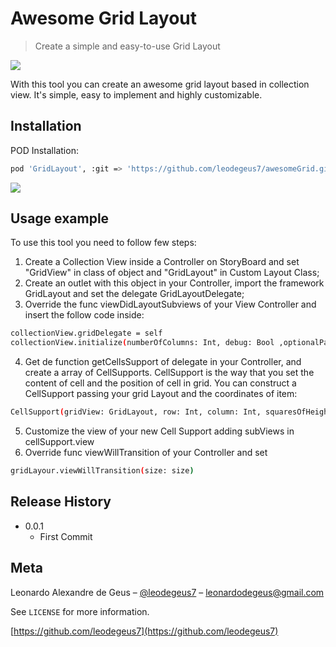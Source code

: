 # Awesome Grid Layout
> Create a simple and easy-to-use Grid Layout


![](https://i.imgur.com/fE20esN.jpg)


With this tool you can create an awesome grid layout based in collection view. It's simple, easy to implement and highly customizable. 


## Installation

POD Installation:

```sh
pod 'GridLayout', :git => 'https://github.com/leodegeus7/awesomeGrid.git'
```

![](https://media.giphy.com/media/3ohjURLa8P6rKniUtW/giphy.gif)

## Usage example

To use this tool you need to follow few steps:

1) Create a Collection View inside a Controller on StoryBoard and set "GridView" in class of object and "GridLayout" in Custom Layout Class;
2) Create an outlet with this object in your Controller, import the framework GridLayout and set the delegate GridLayoutDelegate;
3) Override the func viewDidLayoutSubviews of your View Controller and insert the follow code inside:

```sh
collectionView.gridDelegate = self
collectionView.initialize(numberOfColumns: Int, debug: Bool ,optionalPadding: Int)
```
4) Get de function getCellsSupport of delegate in your Controller, and create a array of CellSupports.
CellSupport is the way that you set the content of cell and the position of cell in grid. You can construct a CellSupport passing your grid Layout and the coordinates of item:

```sh
CellSupport(gridView: GridLayout, row: Int, column: Int, squaresOfHeight: Int, squaresOfWidth: Int)
```

5) Customize the view of your new Cell Support adding subViews in cellSupport.view
6) Override func viewWillTransition of your Controller and set

```sh
gridLayour.viewWillTransition(size: size)
```


## Release History

* 0.0.1
    * First Commit

## Meta

Leonardo Alexandre de Geus – [@leodegeus7](https://www.linkedin.com/in/leodegeus7/) – leonardodegeus@gmail.com

See ``LICENSE`` for more information.

[https://github.com/leodegeus7](https://github.com/leodegeus7)
